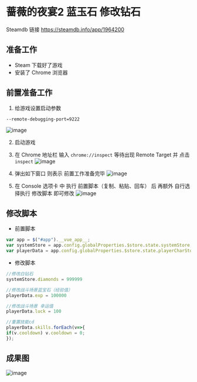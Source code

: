 # 蔷薇的夜宴2 蓝玉石 修改钻石

Steamdb 链接 https://steamdb.info/app/1964200

## 准备工作
* Steam 下载好了游戏
* 安装了 Chrome 浏览器

## 前置准备工作
1. 给游戏设置启动参数
```
--remote-debugging-port=9222
```
![image](https://github.com/pjy612/gityx-cheat/assets/4072526/b82506b9-c867-4cd4-8ed1-3af614fafb35)

2. 启动游戏
3. 在 Chrome 地址栏 输入 `chrome://inspect` 等待出现 Remote Target 并 点击 `inspect`
   ![image](https://github.com/pjy612/gityx-cheat/assets/4072526/e630bcee-85bb-43f8-9c73-ff676962a545)

4. 弹出如下窗口 则表示 前置工作准备完毕
   ![image](https://github.com/pjy612/gityx-cheat/assets/4072526/71b79382-4100-4708-826c-93a0ab1366f8)

5. 在 Console 选项卡 中 执行 前置脚本（复制、粘贴、回车） 后 再额外 自行选择执行 修改脚本 即可修改
   ![image](https://github.com/pjy612/gityx-cheat/assets/4072526/bc0a8592-388d-40f8-965a-b1e326737f2c)

## 修改脚本
* 前置脚本
```js
var app = $("#app").__vue_app__;
var systemStore = app.config.globalProperties.$store.state.systemStore;
var playerData = app.config.globalProperties.$store.state.playerCharStore.playerCharData.playerData;
```
* 修改脚本
```js
//修改白钻石
systemStore.diamonds = 999999

//修改战斗场景蓝宝石（经验值）
playerData.exp = 100000

//修改战斗场景 幸运值
playerData.luck = 100

//重置技能cd
playerData.skills.forEach(v=>{
if(v.cooldown) v.cooldown = 0;
});
```

## 成果图
![image](https://github.com/pjy612/gityx-cheat/assets/4072526/68cc7fa4-60b4-4911-9660-5a6bc424ae8e)
